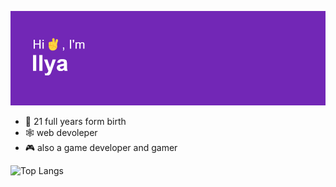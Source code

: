 ![This is an image](./header.png)
- 🎂 21 full years form birth
- 🕸️ web devoleper
- 🎮 also a game developer and gamer

![Top Langs](https://github-readme-stats.vercel.app/api/top-langs/?username=instanceoff&layout=compact)
